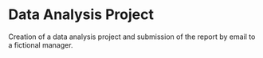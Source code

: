 # Data Analysis Project
 Creation of a data analysis project and submission of the report by email to a fictional manager.
